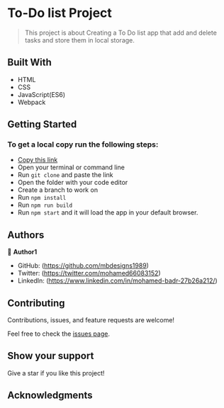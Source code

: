 # To-Do list Project
> This project is about Creating a To Do list app that add and delete tasks and store them in local storage.

## Built With

- HTML
- CSS
- JavaScript(ES6)
- Webpack

## Getting Started

### To get a local copy run the following steps:

- [Copy this link](https://github.com/mbdesigns1989/To-do-List/tree/List-structure)
- Open your terminal or command line
- Run `git clone` and paste the link
- Open the folder with your code editor
- Create a branch to work on
- Run `npm install`
- Run `npm run build`
- Run `npm start` and it will load the app in your default browser.

## Authors

👤 **Author1**

- GitHub: (https://github.com/mbdesigns1989)
- Twitter: (https://twitter.com/mohamed66083152)
- LinkedIn: (https://www.linkedin.com/in/mohamed-badr-27b26a212/)

##  Contributing

Contributions, issues, and feature requests are welcome!

Feel free to check the [issues page](../../issues/).

## Show your support

Give a star if you like this project!

## Acknowledgments

